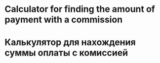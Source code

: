 # Calculator for finding the amount of payment with a commission
# Калькулятор для нахождения суммы оплаты с комиссией
